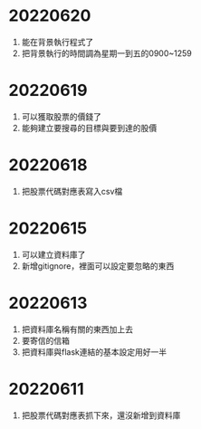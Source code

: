# 20220620
1. 能在背景執行程式了
2. 把背景執行的時間調為星期一到五的0900~1259

# 20220619
1. 可以獲取股票的價錢了
2. 能夠建立要搜尋的目標與要到達的股價

# 20220618
1. 把股票代碼對應表寫入csv檔

# 20220615
1. 可以建立資料庫了
2. 新增gitignore，裡面可以設定要忽略的東西

# 20220613 
1. 把資料庫名稱有關的東西加上去
2. 要寄信的信箱
3. 把資料庫與flask連結的基本設定用好一半

# 20220611 
1. 把股票代碼對應表抓下來，還沒新增到資料庫